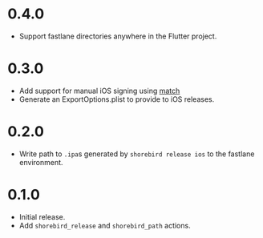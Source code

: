 # 0.4.0

- Support fastlane directories anywhere in the Flutter project.

# 0.3.0

- Add support for manual iOS signing using [match](https://docs.fastlane.tools/actions/match/)
- Generate an ExportOptions.plist to provide to iOS releases.

# 0.2.0

- Write path to `.ipa`s generated by `shorebird release ios` to the fastlane
  environment.

# 0.1.0

- Initial release.
- Add `shorebird_release` and `shorebird_path` actions.